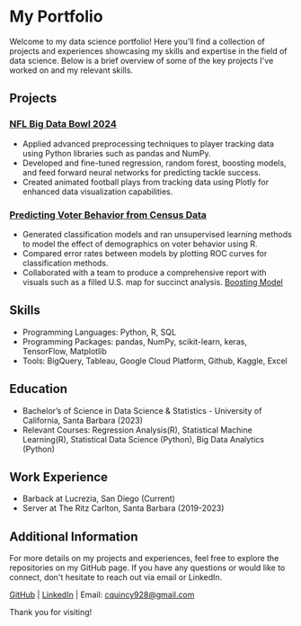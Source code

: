 # My Portfolio

Welcome to my data science portfolio! Here you'll find a collection of projects and experiences showcasing my skills and expertise in the field of data science. Below is a brief overview of some of the key projects I've worked on and my relevant skills.

## Projects

### [NFL Big Data Bowl 2024](https://github.com/quincy928/BDB-2023)
- Applied advanced preprocessing techniques to player tracking data using Python libraries such as pandas and NumPy.
- Developed and fine-tuned regression, random forest, boosting models, and feed forward neural networks for predicting tackle success.
- Created animated football plays from tracking data using Plotly for enhanced data visualization capabilities.

### [Predicting Voter Behavior from Census Data](https://quincy928.github.io/Voter-Behavior/Voter-Behavior.html)
- Generated classification models and ran unsupervised learning methods to model the effect of demographics on voter behavior using R.
- Compared error rates between models by plotting ROC curves for classification methods.
- Collaborated with a team to produce a comprehensive report with visuals such as a filled U.S. map for succinct analysis.
[Boosting Model](images/Boosting%20Voter.png)


## Skills
- Programming Languages: Python, R, SQL
- Programming Packages: pandas, NumPy, scikit-learn, keras, TensorFlow, Matplotlib
- Tools: BigQuery, Tableau, Google Cloud Platform, Github, Kaggle, Excel

## Education
- Bachelor’s of Science in Data Science & Statistics - University of California, Santa Barbara (2023)
- Relevant Courses: Regression Analysis(R), Statistical Machine Learning(R), Statistical Data Science (Python), Big Data Analytics (Python)

## Work Experience
- Barback at Lucrezia, San Diego (Current)
- Server at The Ritz Carlton, Santa Barbara (2019-2023)

## Additional Information
For more details on my projects and experiences, feel free to explore the repositories on my GitHub page. If you have any questions or would like to connect, don't hesitate to reach out via email or LinkedIn.

[GitHub](https://github.com/quincy928) | [LinkedIn](https://www.linkedin.com/in/carter-taffe/) | Email: cquincy928@gmail.com

Thank you for visiting!
